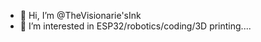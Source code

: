 - 👋 Hi, I’m @TheVisionarie'sInk
- 👀 I’m interested in ESP32/robotics/coding/3D printing....

<!---
TheVisionariesInk/TheVisionariesInk is a ✨ special ✨ repository because its `README.md` (this file) appears on your GitHub profile.
You can click the Preview link to take a look at your changes.
--->
